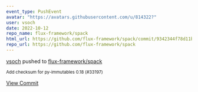 ```yaml
---
event_type: PushEvent
avatar: "https://avatars.githubusercontent.com/u/814322?"
user: vsoch
date: 2022-10-12
repo_name: flux-framework/spack
html_url: https://github.com/flux-framework/spack/commit/9342344f78d11b3ec408102ef6529f840e3408a2
repo_url: https://github.com/flux-framework/spack
---
```


<a href='https://github.com/vsoch' target='_blank'>vsoch</a> pushed to <a href='https://github.com/flux-framework/spack' target='_blank'>flux-framework/spack</a>

<small>Add checksum for py-immutables 0.18 (#33197)</small>

<a href='https://github.com/flux-framework/spack/commit/9342344f78d11b3ec408102ef6529f840e3408a2' target='_blank'>View Commit</a>